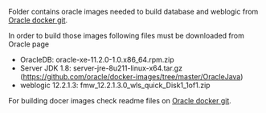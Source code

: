 Folder contains oracle images needed to build database and weblogic from 
[Oracle docker git](https://github.com/oracle/docker-images/).
 
In order to build those images following files must be downloaded from Oracle page
  - OracleDB: oracle-xe-11.2.0-1.0.x86_64.rpm.zip
  - Server JDK 1.8:  server-jre-8u211-linux-x64.tar.gz  (https://github.com/oracle/docker-images/tree/master/OracleJava)
  - weblogic 12.2.1.3: fmw_12.2.1.3.0_wls_quick_Disk1_1of1.zip

For building docer images check readme files on [Oracle docker git](https://github.com/oracle/docker-images/).
